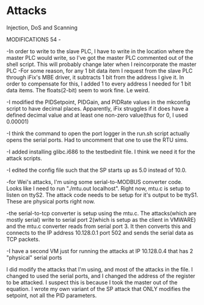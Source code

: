 Attacks
=======

Injection, DoS and Scanning

MODIFICATIONS 54 - 

-In order to write to the slave PLC, I have to write in the location where the master PLC would write, so I've got the master PLC commented out of the shell script. This will probably change later when I reincorporate the master PLC
-For some reason, for any 1 bit data item I request from the slave PLC through iFix's MBE driver, it subtracts 1 bit from the address I give it. In order to compensate for this, I added 1 to every address I needed for 1 bit data items. The floats(2-bit) seem to work fine. Le weird.

-I modified the PIDSetpoint, PIDGain, and PIDRate values in the mkconfig script to have decimal places. Apparently, iFix struggles if it does have a defined decimal value and at least one non-zero value(thus for 0, I used 0.00001)

-I think the command to open the port logger in the run.sh script actually opens the serial ports. Had to uncomment that one to use the RTU sims.

-I added installing glibc.i686 to the testbedinit file. I think we need it for the attack scripts.

-I edited the config file such that the SP starts up as 5.0 instead of 10.0.

-for Wei's attacks, I'm using some serial-to-MODBUS converter code. Looks like I need to run "./mtu.out localhost". Right now, mtu.c is setup to listen on ttyS2. The attack code needs to be setup for it's output to be ttyS1. These are physical ports right now.

-the serial-to-tcp converter is setup using the mtu.c. The attacks(which are mostly serial) write to serial port 2(which is setup as the client in VMWARE) and the mtu.c converter reads from serial port 3. It then converts this and connects to the IP address 10.128.0.1 port 502 and sends the serial data as TCP packets.

-I have a second VM just for running the attacks at IP 10.128.0.4 that has 2 "physical" serial ports

I did modify the attacks that I'm using, and most of the attacks in the file. I changed to used the serial ports, and I changed the address of the register to be attacked. I suspect this is because I took the master out of the equation. I wrote my own variant of the SP attack that ONLY modifies the setpoint, not all the PID parameters.
